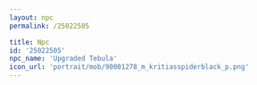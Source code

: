 ```yaml
---
layout: npc
permalink: /25022505

title: Npc
id: '25022505'
npc_name: 'Upgraded Tebula'
icon_url: 'portrait/mob/90001278_m_kritiasspiderblack_p.png'
---
```

